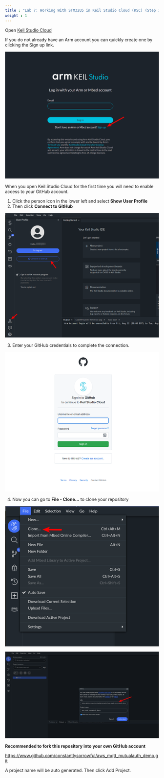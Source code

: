 ```yaml
---
title : "Lab 7: Working With STM32U5 in Keil Studio Cloud (KSC) (Step 1)"
weight : 1
---
```


Open [Keil Studio Cloud](https://studio.keil.arm.com) 

If you do not already have an Arm account you can quickly create one by clicking the Sign up link.

![arm signup](/static/ksc-login.png)

When you open Keil Studio Cloud for the first time you will need to enable access to your GitHub account.

1. Click the person icon in the lower left and select **Show User Profile**
2. Then click **Connect to GitHub**

![github profile 0](/static/github-profile-0.png)

3. Enter your GitHub credentials to complete the connection.

![github profile 2](/static/github-profile-2.png)

4. Now you can go to **File - Clone...** to clone your repository

![clone project](/static/clone.png)

![Import project dialog](/static/import_project2.png)

**Recommended to fork this repository into your own GitHub account**

https://www.github.com/constantlysorrowful/aws_mqtt_mutualauth_demo.git

A project name will be auto generated. Then click Add Project.
